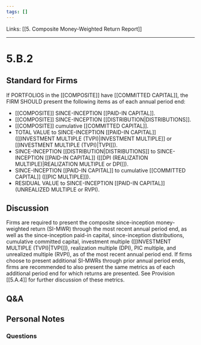 ```yaml
---
tags: []
---
```

Links: [[5. Composite Money-Weighted Return Report]]
___
# 5.B.2
## Standard for Firms
If PORTFOLIOS in the [[COMPOSITE]] have [[COMMITTED CAPITAL]], the FIRM SHOULD present the following items as of each annual period end:
- [[COMPOSITE]] SINCE-INCEPTION [[PAID-IN CAPITAL]].
- [[COMPOSITE]] SINCE-INCEPTION [[DISTRIBUTION|DISTRIBUTIONS]].
- [[COMPOSITE]] cumulative [[COMMITTED CAPITAL]].
- TOTAL VALUE to SINCE-INCEPTION [[PAID-IN CAPITAL]] ([[INVESTMENT MULTIPLE (TVPI)|INVESTMENT MULTIPLE]] or [[INVESTMENT MULTIPLE (TVPI)|TVPI]]).
- SINCE-INCEPTION [[DISTRIBUTION|DISTRIBUTIONS]] to SINCE-INCEPTION [[PAID-IN CAPITAL]] ([[DPI (REALIZATION MULTIPLE)|REALIZATION MULTIPLE or DPI]]).
- SINCE-INCEPTION [[PAID-IN CAPITAL]] to cumulative [[COMMITTED CAPITAL]] ([[PIC MULTIPLE]]).
- RESIDUAL VALUE to SINCE-INCEPTION [[PAID-IN CAPITAL]] (UNREALIZED MULTIPLE or RVPI).
## Discussion
Firms are required to present the composite since-inception money-weighted return (SI-MWR) through the most recent annual period end, as well as the since-inception paid-in capital, since-inception distributions, cumulative committed capital, investment multiple ([[INVESTMENT MULTIPLE (TVPI)|TVPI]]), realization multiple (DPI), PIC multiple, and unrealized multiple (RVPI), as of the most recent annual period end. If firms choose to present additional SI-MWRs through prior annual period ends, firms are recommended to also present the same metrics as of each additional period end for which returns are presented. See Provision [[5.A.4]] for further discussion of these metrics.
## Q&A

## Personal Notes

### Questions